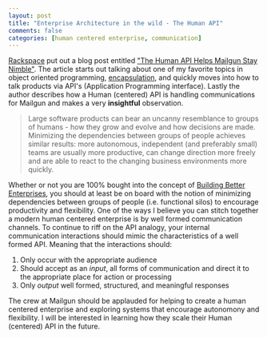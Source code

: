 ```yaml
---
layout: post
title: "Enterprise Architecture in the wild - The Human API"
comments: false
categories: [human centered enterprise, communication]
---
```


[Rackspace][1] put out a blog post entitled ["The Human API Helps Mailgun Stay Nimble"][2]. The article starts out talking about one of my favorite topics in object oriented programming, [encapsulation][3], and quickly moves into how to talk products via API's (Application Programming interface). Lastly the author describes how a Human (centered) API is handling communications for Mailgun and makes a very **insightful** observation.

<!-- more -->


>Large software products can bear an uncanny resemblance to groups of humans - how they grow and evolve and how decisions are made. Minimizing the dependencies between groups of people achieves similar results: more autonomous, independent (and preferably small) teams are usually more productive, can change direction more freely and are able to react to the changing business environments more quickly.


Whether or not you are 100% bought into the concept of [Building Better Enterprises][4], you should at least be on board with the notion of minimizing dependencies between groups of people (i.e. functional silos) to encourage productivity and flexibility. One of the ways I believe you can stitch together a modern human centered enterprise is by well formed communication channels. To continue to riff on the API analogy, your internal communication interactions should mimic the characteristics of a well formed API. Meaning that the interactions should:

1.  Only occur with the appropriate audience
2.  Should accept as an _input_, all forms of communication and direct it to the appropriate place for action or processing
3.  Only _output_ well formed, structured, and meaningful responses

The crew at Mailgun should be applauded for helping to create a human centered enterprise and exploring systems that encourage autonomony and flexibility. I will be interested in learning how they scale their Human (centered) API in the future.


[1]: https://www.rackspace.com/
[2]: https://www.rackspace.com/blog/the-human-api-helps-mailgun-stay-nimble/
[3]: https://en.wikipedia.org/wiki/Encapsulation_%28object-oriented_programming%29
[4]: http://www.usercenteredenterprise.com/2013/04/29/Building-better-Enterprises/